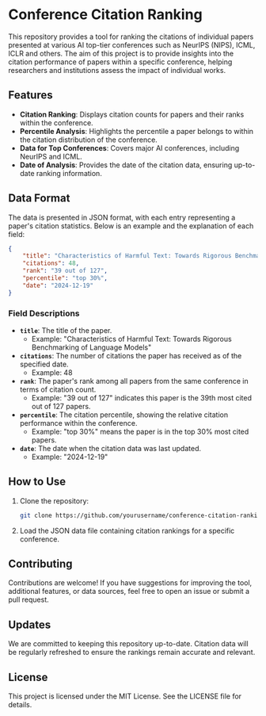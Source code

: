 # Conference Citation Ranking

This repository provides a tool for ranking the citations of individual papers presented at various AI top-tier conferences such as NeurIPS (NIPS), ICML, ICLR and others. The aim of this project is to provide insights into the citation performance of papers within a specific conference, helping researchers and institutions assess the impact of individual works.

## Features
- **Citation Ranking**: Displays citation counts for papers and their ranks within the conference.
- **Percentile Analysis**: Highlights the percentile a paper belongs to within the citation distribution of the conference.
- **Data for Top Conferences**: Covers major AI conferences, including NeurIPS and ICML.
- **Date of Analysis**: Provides the date of the citation data, ensuring up-to-date ranking information.

## Data Format
The data is presented in JSON format, with each entry representing a paper's citation statistics. Below is an example and the explanation of each field:

```json
{
    "title": "Characteristics of Harmful Text: Towards Rigorous Benchmarking of Language Models",
    "citations": 48,
    "rank": "39 out of 127",
    "percentile": "top 30%",
    "date": "2024-12-19"
}
```

### Field Descriptions
- **`title`**: The title of the paper.
  - Example: "Characteristics of Harmful Text: Towards Rigorous Benchmarking of Language Models"
- **`citations`**: The number of citations the paper has received as of the specified date.
  - Example: 48
- **`rank`**: The paper's rank among all papers from the same conference in terms of citation count.
  - Example: "39 out of 127" indicates this paper is the 39th most cited out of 127 papers.
- **`percentile`**: The citation percentile, showing the relative citation performance within the conference.
  - Example: "top 30%" means the paper is in the top 30% most cited papers.
- **`date`**: The date when the citation data was last updated.
  - Example: "2024-12-19"

## How to Use
1. Clone the repository:
   ```bash
   git clone https://github.com/yourusername/conference-citation-ranking.git
   ```
2. Load the JSON data file containing citation rankings for a specific conference.

## Contributing
Contributions are welcome! If you have suggestions for improving the tool, additional features, or data sources, feel free to open an issue or submit a pull request.

## Updates
We are committed to keeping this repository up-to-date. Citation data will be regularly refreshed to ensure the rankings remain accurate and relevant.

## License
This project is licensed under the MIT License. See the LICENSE file for details.

